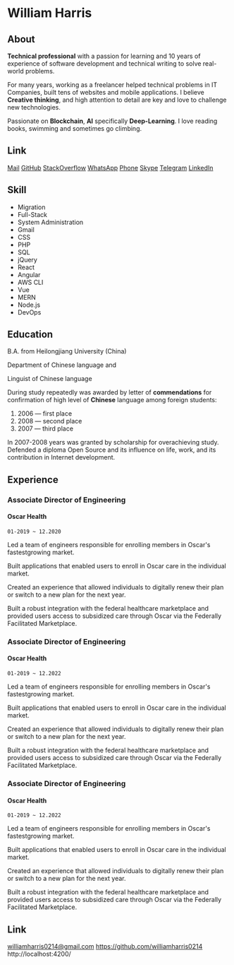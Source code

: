 # William Harris

## About

**Technical professional** with a passion for learning and 10 years of experience of software development and technical writing to solve real-world problems.

For many years, working as a freelancer helped technical problems in IT Companies, built tens of websites and mobile applications. I believe **Creative thinking**, and high attention to detail are key and love to challenge new technologies.

Passionate on **Blockchain**, **AI** specifically **Deep-Learning**. I love reading books, swimming and sometimes go climbing.

## Link

[Mail](mailto:williamharris0214@gmail.com)
[GitHub](https://github.com/williamharris0214)
[StackOverflow](https://stackoverflow.com/users/20988762/william-harris)
[WhatsApp](https://wa.me/16464800703)
[Phone](tel:+16464800703)
[Skype](skype:live:.cid.456097f8358a684a)
[Telegram](https://t.me/silvani777)
[LinkedIn](https://www.linkedin.com/in/santiagourregobotero/)

## Skill

- Migration
- Full-Stack
- System Administration
- Gmail
- CSS
- PHP
- SQL
- jQuery
- React
- Angular
- AWS CLI
- Vue
- MERN
- Node.js
- DevOps

## Education

B.A. from Heilongjiang University (China)

Department of Chinese language and

Linguist of Chinese language

During study repeatedly was awarded by letter of **commendations** for confirmation of high level of **Chinese** language among foreign students:

1. 2006 — first place
2. 2008 — second place
3. 2007 — third place

In 2007-2008 years was granted by scholarship for overachieving study. Defended a diploma Open Source and its influence on life, work, and its contribution in Internet development.

## Experience

### Associate Director of Engineering

#### Oscar Health

`01-2019 ~ 12.2020`

Led a team of engineers responsible for enrolling members in Oscar's fastestgrowing market.

Built applications that enabled users to enroll in Oscar care in the individual market.

Created an experience that allowed individuals to digitally renew their plan or switch to a new plan for the next year.

Built a robust integration with the federal healthcare marketplace and provided users access to subsidized care through Oscar via the Federally Facilitated Marketplace.

### Associate Director of Engineering

#### Oscar Health

`01-2019 ~ 12.2022`

Led a team of engineers responsible for enrolling members in Oscar's fastestgrowing market.

Built applications that enabled users to enroll in Oscar care in the individual market.

Created an experience that allowed individuals to digitally renew their plan or switch to a new plan for the next year.

Built a robust integration with the federal healthcare marketplace and provided users access to subsidized care through Oscar via the Federally Facilitated Marketplace.

### Associate Director of Engineering

#### Oscar Health

`01-2019 ~ 12.2022`

Led a team of engineers responsible for enrolling members in Oscar's fastestgrowing market.

Built applications that enabled users to enroll in Oscar care in the individual market.

Created an experience that allowed individuals to digitally renew their plan or switch to a new plan for the next year.

Built a robust integration with the federal healthcare marketplace and provided users access to subsidized care through Oscar via the Federally Facilitated Marketplace.

## Link

williamharris0214@gmail.com
https://github.com/williamharris0214
http://localhost:4200/
